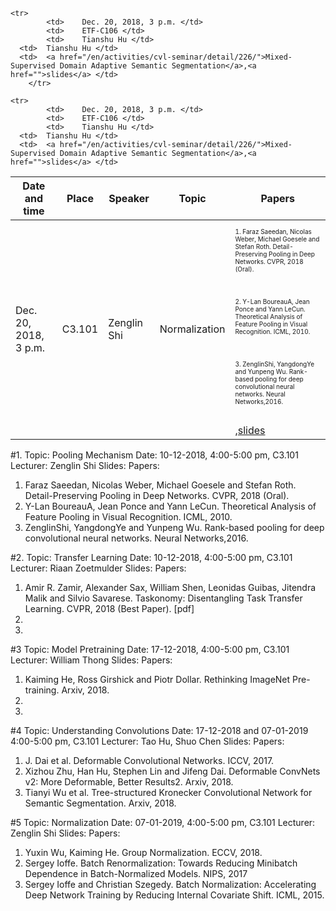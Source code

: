 
<table class="table">
	<thead>
	<tr>
		<th>Date and time</th>
		<th>Place</th>
		<th>Speaker</th>
		<th>Topic</th>
    <th>Papers</th>
	</tr>
	</thead>
	<tbody>
		
<tr> 
<td>	Dec. 20, 2018, 3 p.m. </td>
<td>	C3.101 </td>
<td>	Zenglin Shi </td>
<td>	Normalization </td>
<td>	<p style="font-size:10px">1. Faraz Saeedan, Nicolas Weber, Michael Goesele and Stefan Roth. Detail-Preserving Pooling in Deep Networks. CVPR, 2018 (Oral).</p><br>
<p style="font-size:10px">2. Y-Lan BoureauA, Jean Ponce and Yann LeCun. Theoretical Analysis of Feature Pooling in Visual Recognition. ICML, 2010.</p><br>
<p style="font-size:10px">3. ZenglinShi, YangdongYe and Yunpeng Wu. Rank-based pooling for deep convolutional neural networks. Neural Networks,2016.</p><br>
,<a href="">slides</a> </td>
</tr>
    
    <tr> 
			<td>	Dec. 20, 2018, 3 p.m. </td>
			<td>	ETF-C106 </td>
			<td>	Tianshu Hu </td>
      <td>	Tianshu Hu </td>
      <td>	<a href="/en/activities/cvl-seminar/detail/226/">Mixed-Supervised Domain Adaptive Semantic Segmentation</a>,<a href="">slides</a> </td>
		</tr>
    
    <tr> 
			<td>	Dec. 20, 2018, 3 p.m. </td>
			<td>	ETF-C106 </td>
			<td>	Tianshu Hu </td>
      <td>	Tianshu Hu </td>
      <td>	<a href="/en/activities/cvl-seminar/detail/226/">Mixed-Supervised Domain Adaptive Semantic Segmentation</a>,<a href="">slides</a> </td>
</tr>
		
		
		
</tbody>
</table>

#1. 
Topic: Pooling Mechanism
Date: 10-12-2018, 4:00-5:00 pm, C3.101
Lecturer: Zenglin Shi
Slides: 
Papers:
1. Faraz Saeedan, Nicolas Weber, Michael Goesele and Stefan Roth. Detail-Preserving Pooling in Deep Networks. CVPR, 2018 (Oral).
2. Y-Lan BoureauA, Jean Ponce and Yann LeCun. Theoretical Analysis of Feature Pooling in Visual Recognition. ICML, 2010.
3. ZenglinShi, YangdongYe and Yunpeng Wu. Rank-based pooling for deep convolutional neural networks. Neural Networks,2016.

#2.
Topic: Transfer Learning
Date: 10-12-2018, 4:00-5:00 pm, C3.101
Lecturer: Riaan Zoetmulder
Slides:
Papers:
1. Amir R. Zamir, Alexander Sax, William Shen, Leonidas Guibas, Jitendra Malik and Silvio Savarese. Taskonomy: Disentangling Task Transfer Learning. CVPR, 2018 (Best Paper). [pdf]
2. 
3.

#3
Topic: Model Pretraining
Date: 17-12-2018, 4:00-5:00 pm, C3.101
Lecturer: William Thong
Slides:
Papers:
1. Kaiming He, Ross Girshick and Piotr Dollar. Rethinking ImageNet Pre-training. Arxiv, 2018.
2. 
3.

#4
Topic: Understanding Convolutions
Date: 17-12-2018 and 07-01-2019 4:00-5:00 pm, C3.101
Lecturer: Tao Hu, Shuo Chen
Slides:
Papers:
1. J. Dai et al. Deformable Convolutional Networks. ICCV, 2017.
2. Xizhou Zhu, Han Hu, Stephen Lin and Jifeng Dai. Deformable ConvNets v2: More Deformable, Better Results2. Arxiv, 2018.
3. Tianyi Wu et al. Tree-structured Kronecker Convolutional Network for Semantic Segmentation. Arxiv, 2018.

#5
Topic: Normalization
Date: 07-01-2019, 4:00-5:00 pm, C3.101
Lecturer: Zenglin Shi
Slides:
Papers:
1. Yuxin Wu, Kaiming He. Group Normalization. ECCV, 2018.
2. Sergey Ioffe. Batch Renormalization: Towards Reducing Minibatch Dependence in Batch-Normalized Models. NIPS, 2017
3. Sergey Ioffe and Christian Szegedy. Batch Normalization: Accelerating Deep Network Training by Reducing Internal Covariate Shift. ICML, 2015.



<!--

## Welcome to GitHub Pages

You can use the [editor on GitHub](https://github.com/isisuva/seminar/edit/master/README.md) to maintain and preview the content for your website in Markdown files.

Whenever you commit to this repository, GitHub Pages will run [Jekyll](https://jekyllrb.com/) to rebuild the pages in your site, from the content in your Markdown files.

### Markdown

Markdown is a lightweight and easy-to-use syntax for styling your writing. It includes conventions for

```markdown
Syntax highlighted code block

# Header 1
## Header 2
### Header 3

- Bulleted
- List

1. Numbered
2. List

**Bold** and _Italic_ and `Code` text

[Link](url) and ![Image](src)
```

For more details see [GitHub Flavored Markdown](https://guides.github.com/features/mastering-markdown/).

### Jekyll Themes

Your Pages site will use the layout and styles from the Jekyll theme you have selected in your [repository settings](https://github.com/isisuva/seminar/settings). The name of this theme is saved in the Jekyll `_config.yml` configuration file.

### Support or Contact

Having trouble with Pages? Check out our [documentation](https://help.github.com/categories/github-pages-basics/) or [contact support](https://github.com/contact) and we’ll help you sort it out.

-->
